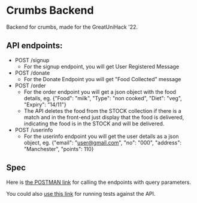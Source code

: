 # Crumbs Backend
Backend for crumbs, made for the GreatUniHack '22.

## API endpoints:
* POST /signup
  * For the signup endpoint, you will get User Registered Message
* POST /donate
  * For the Donate Endpoint you will get "Food Collected" message
* POST /order
  * For the order endpoint you will get a json object with the food details, eg. {"Food": "milk", "Type": "non cooked", "Diet": "veg", "Expiry": "14/11"}
  * The API deletes the food from the STOCK collection if there is a match and in the front-end just display that the food is delivered, indicating the food is in the STOCK and will be delivered.
* POST /userinfo
  * For the userinfo endpoint you will get the user details as a json object, eg. {"email": "user@gmail.com", "no": "000", "address": "Manchester", "points": 110}

## Spec
Here is [the POSTMAN link](https://www.getpostman.com/collections/6c68318fab122825affa) for calling the endpoints with query parameters.

You could also [use this link](https://galactic-station-424755.postman.co/workspace/1abafe91-8e52-4a1b-8b16-0cfe1ea84070/collection/21894869-74695489-2458-4234-8d86-3712a123215c?action=share&creator=21894869) for running tests against the API.